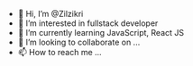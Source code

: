 - 👋 Hi, I’m @Zilzikri
- 👀 I’m interested in fullstack developer
- 🌱 I’m currently learning JavaScript, React JS
- 💞️ I’m looking to collaborate on ...
- 📫 How to reach me ...

<!---
Zilzikri/Zilzikri is a ✨ special ✨ repository because its `README.md` (this file) appears on your GitHub profile.
You can click the Preview link to take a look at your changes.
--->
